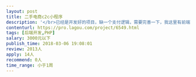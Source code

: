 ```yaml
---                
layout: post       
title: 二手电商c2c小程序           
description: '</br>已经是开发好的项目，缺一个支付逻辑，需要完善一下，我这里有前端配合，一起调试</br>C2C的支付逻辑，微信支付，小程序</br>'     
contenturl: https://pro.lagou.com/project/6549.html      
tags: [后端开发,PHP]            
salary: 3000元以下          
publish_time: 2018-03-06 19:08:01         
review: 2013人                   
apply: 14人                   
recommend: 0人                   
time_range: 小于1周              
---                 
```

